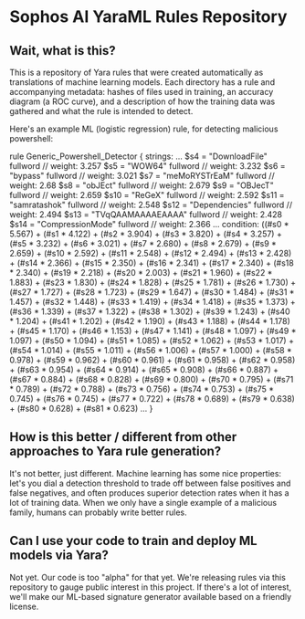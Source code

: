 # Sophos AI YaraML Rules Repository


## Wait, what is this?

This is a repository of Yara rules that were created automatically as translations of machine learning models.  Each directory has a rule and accompanying metadata: hashes of files used in training, an accuracy diagram (a ROC curve), and a description of how the training data was gathered and what the rule is intended to detect.

Here's an example ML (logistic regression) rule, for detecting malicious powershell:

  rule Generic_Powershell_Detector
  {
  strings:
  ...
  $s4 = "DownloadFile"       fullword // weight: 3.257
  $s5 = "WOW64"              fullword // weight: 3.232
  $s6 = "bypass"             fullword // weight: 3.021
  $s7 = "meMoRYSTrEaM"       fullword // weight: 2.68
  $s8 = "obJEct"             fullword // weight: 2.679
  $s9 = "OBJecT"             fullword // weight: 2.659
  $s10 = "ReGeX"              fullword // weight: 2.592
  $s11 = "samratashok"        fullword // weight: 2.548
  $s12 = "Dependencies"       fullword // weight: 2.494
  $s13 = "TVqQAAMAAAAEAAAA"   fullword // weight: 2.428
  $s14 = "CompressionMode"    fullword // weight: 2.366
  ...
  condition:
  ((#s0 * 5.567) + (#s1 * 4.122) + (#s2 * 3.904) + (#s3 * 3.820) + (#s4 * 3.257) + (#s5 * 3.232) + (#s6 * 3.021) + (#s7 * 2.680) + (#s8 * 2.679) + (#s9 * 2.659) + (#s10 * 2.592) + (#s11 * 2.548) + (#s12 * 2.494) + (#s13 * 2.428) + (#s14 * 2.366) + (#s15 * 2.350) + (#s16 * 2.341) + (#s17 * 2.340) + (#s18 * 2.340) + (#s19 * 2.218) + (#s20 * 2.003) + (#s21 * 1.960) + (#s22 * 1.883) + (#s23 * 1.830) + (#s24 * 1.828) + (#s25 * 1.781) + (#s26 * 1.730) + (#s27 * 1.727) + (#s28 * 1.723) + (#s29 * 1.647) + (#s30 * 1.484) + (#s31 * 1.457) + (#s32 * 1.448) + (#s33 * 1.419) + (#s34 * 1.418) + (#s35 * 1.373) + (#s36 * 1.339) + (#s37 * 1.322) + (#s38 * 1.302) + (#s39 * 1.243) + (#s40 * 1.204) + (#s41 * 1.202) + (#s42 * 1.190) + (#s43 * 1.188) + (#s44 * 1.178) + (#s45 * 1.170) + (#s46 * 1.153) + (#s47 * 1.141) + (#s48 * 1.097) + (#s49 * 1.097) + (#s50 * 1.094) + (#s51 * 1.085) + (#s52 * 1.062) + (#s53 * 1.017) + (#s54 * 1.014) + (#s55 * 1.011) + (#s56 * 1.006) + (#s57 * 1.000) + (#s58 * 0.978) + (#s59 * 0.962) + (#s60 * 0.961) + (#s61 * 0.958) + (#s62 * 0.958) + (#s63 * 0.954) + (#s64 * 0.914) + (#s65 * 0.908) + (#s66 * 0.887) + (#s67 * 0.884) + (#s68 * 0.828) + (#s69 * 0.800) + (#s70 * 0.795) + (#s71 * 0.789) + (#s72 * 0.788) + (#s73 * 0.756) + (#s74 * 0.753) + (#s75 * 0.745) + (#s76 * 0.745) + (#s77 * 0.722) + (#s78 * 0.689) + (#s79 * 0.638) + (#s80 * 0.628) + (#s81 * 0.623)
  ...
  }

## How is this better / different from other approaches to Yara rule generation?

It's not better, just different.  Machine learning has some nice properties: let's you dial a detection threshold to trade off between false positives and false negatives, and often produces superior detection rates when it has a lot of training data.  When we only have a single example of a malicious family, humans can probably write better rules.


## Can I use your code to train and deploy ML models via Yara?

Not yet.  Our code is too "alpha" for that yet.  We're releasing rules via this repository to gauge public interest in this project.  If there's a lot of interest, we'll make our ML-based signature generator available based on a friendly license.
